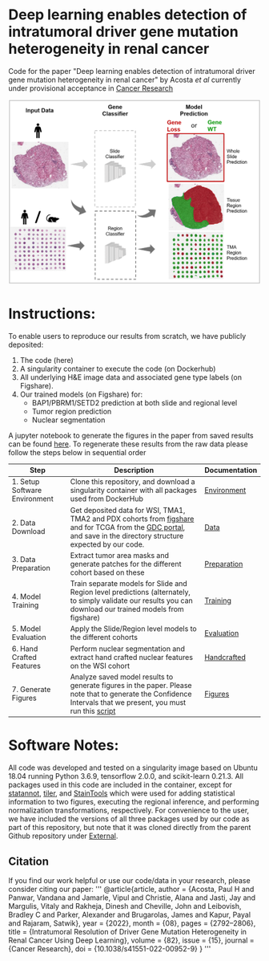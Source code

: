 # Deep learning enables detection of intratumoral driver gene mutation heterogeneity in renal cancer
Code for the paper "Deep learning enables detection of intratumoral driver gene mutation heterogeneity in renal cancer" by Acosta *et al* currently under provisional acceptance in [Cancer Research](https://aacrjournals.org/cancerres)

![fig1](Images/Git_Overview_v5.png)



# Instructions:

To enable users to reproduce our results from scratch, we have publicly deposited:

1. The code (here)
2. A singularity container to execute the code (on Dockerhub)
3. All underlying H&E image data and associated gene type labels (on Figshare).
4. Our trained models (on Figshare) for:
   - BAP1/PBRM1/SETD2 prediction at both slide and regional level
   - Tumor region prediction
   - Nuclear segmentation

A jupyter notebook to generate the figures in the paper from saved results can be found [here](FigureMasterScript.ipynb). To regenerate these results from the raw data please follow the steps below in sequential order

| Step                          | Description                                                  | Documentation                                 |
| ----------------------------- | ------------------------------------------------------------ | --------------------------------------------- |
| 1. Setup Software Environment | Clone this repository, and download a singularity container with all packages used from DockerHub | [Environment](Environment_README.md)          |
| 2. Data Download              | Get deposited data for WSI, TMA1, TMA2 and PDX cohorts from [figshare](www.figshare.com) and for TCGA from the [GDC portal](https://portal.gdc.cancer.gov/), and save in the directory structure expected by our code. | [Data](Data_Instructions.md)                  |
| 3. Data Preparation         | Extract tumor area masks and generate patches for the different cohort based on these | [Preparation](Data_Preparation/README.md)   |
| 4. Model Training             | Train separate models for Slide and Region level predictions (alternately, to simply validate our results you can download our trained models from figshare) | [Training](Gene_Model_Training/README.md)     |
| 5. Model Evaluation           | Apply the Slide/Region level models to the different cohorts | [Evaluation](Gene_Model_Evaluation/README.md) |
| 6. Hand Crafted Features      | Perform nuclear segmentation and extract hand crafted nuclear features on the WSI cohort | [Handcrafted](Handcrafted/README.md)                      |
| 7. Generate Figures           | Analyze saved model results to generate figures in the paper. Please note that to generate the Confidence Intervals that we present, you must run this [script](Figure_Generation/Confidence_Intervals.py) | [Figures](FigureMasterScript.ipynb)           |



# Software Notes:

All code was developed and tested on a singularity image based on Ubuntu 18.04 running Python 3.6.9, tensorflow 2.0.0, and scikit-learn 0.21.3. All packages used in this code are included in the container, except for [statannot](https://github.com/webermarcolivier/statannot), [tiler](https://github.com/the-lay/tiler), and [StainTools](https://github.com/Peter554/StainTools)  which were used for adding statistical information to two figures, executing the regional inference, and performing normalization transformations, respectively. For convenience to the user, we have included the versions of all three packages used by our code as part of this repository, but note that it was cloned directly from the parent Github repository under [External](External).



## Citation
If you find our work helpful or use our code/data in your research, please consider citing our paper:
'''
@article{article,
   author = {Acosta, Paul H and Panwar, Vandana and Jamarle, Vipul and Christie, Alana and Jasti, Jay and   Margulis, Vitaly and Rakheja, Dinesh and Cheville, John and Leibovish, Bradley C and Parker, Alexander and Brugarolas, James and Kapur, Payal and Rajaram, Satwik},
   year = {2022},
   month = {08},
   pages = {2792–2806},
   title = {Intratumoral Resolution of Driver Gene Mutation Heterogeneity in Renal Cancer Using Deep Learning},
   volume = {82},
   issue = {15},
   journal = {Cancer Research},
   doi = {10.1038/s41551-022-00952-9}
}
'''
